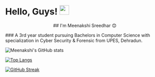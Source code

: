 <p align="center">
  
# Hello, Guys! <img src="https://raw.githubusercontent.com/MartinHeinz/MartinHeinz/master/wave.gif" width="30px">

  </p> 
 <p align="center"> 
## I'm Meenakshi Sreedhar 😊
 </p> 
### A 3rd year student pursuing Bachelors in Computer Science with specialization in Cyber Security & Forensic from UPES, Dehradun.  

![Meenakshi's GitHub stats](https://github-readme-stats.vercel.app/api?username=meenakshi-sreedhar&show_icons=true&theme=highcontrast)

[![Top Langs](https://github-readme-stats.vercel.app/api/top-langs/?username=meenakshi-sreedhar&layout=compact&theme=highcontrast)](https://github.com/meenakshi-sreedhar/github-readme-stats)

[![GitHub Streak](https://github-readme-streak-stats.herokuapp.com?user=meenakshi-sreedhar&hide_border=true&date_format=j%20M%5B%20Y%5D&theme=highcontrast)](https://git.io/streak-stats)


